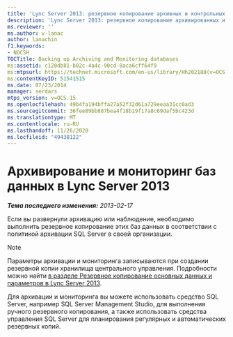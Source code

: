 ```yaml
---
title: 'Lync Server 2013: резервное копирование архивных и контрольных баз данных'
description: 'Lync Server 2013: резервное копирование архивированных и контрольных баз данных.'
ms.reviewer: ''
ms.author: v-lanac
author: lanachin
f1.keywords:
- NOCSH
TOCTitle: Backing up Archiving and Monitoring databases
ms:assetid: c120db81-b02c-4a4c-90cd-8aca6cff64f9
ms:mtpsurl: https://technet.microsoft.com/en-us/library/Hh202188(v=OCS.15)
ms:contentKeyID: 51541515
ms.date: 07/23/2014
manager: serdars
mtps_version: v=OCS.15
ms.openlocfilehash: 49b4fa194bffa27a52f32d61a729eeaa31cc0ad3
ms.sourcegitcommit: 36fee89bb887bea4f18b19f17a8c69daf5bc423d
ms.translationtype: MT
ms.contentlocale: ru-RU
ms.lasthandoff: 11/26/2020
ms.locfileid: "49438122"
---
```

# <a name="backing-up-archiving-and-monitoring-databases-in-lync-server-2013"></a>Архивирование и мониторинг баз данных в Lync Server 2013

<div data-xmlns="http://www.w3.org/1999/xhtml">

<div class="topic" data-xmlns="http://www.w3.org/1999/xhtml" data-msxsl="urn:schemas-microsoft-com:xslt" data-cs="https://msdn.microsoft.com/">

<div data-asp="https://msdn2.microsoft.com/asp">



</div>

<div id="mainSection">

<div id="mainBody">

<span> </span>

_**Тема последнего изменения:** 2013-02-17_

Если вы развернули архивацию или наблюдение, необходимо выполнить резервное копирование этих баз данных в соответствии с политикой архивации SQL Server в своей организации.

<div>


> [!NOTE]  
> Параметры архивации и мониторинга записываются при создании резервной копии хранилища центрального управления. Подробности можно найти <A href="lync-server-2013-backing-up-core-data-and-settings.md">в разделе Резервное копирование основных данных и параметров в Lync Server 2013</A>.



</div>

Для архивации и мониторинга вы можете использовать средство SQL Server, например SQL Server Management Studio, для выполнения ручного резервного копирования, а также использовать средства управления SQL Server для планирования регулярных и автоматических резервных копий.

</div>

<span> </span>

</div>

</div>

</div>

